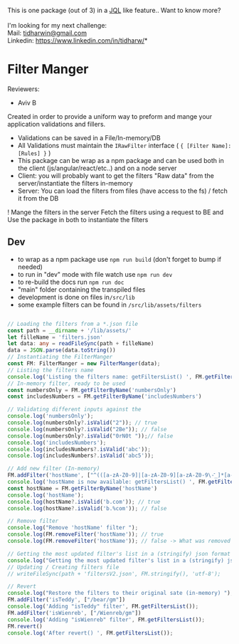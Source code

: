 
This is one package (out of 3) in a
[JQL](https://www.atlassian.com/blog/jira-software/jql-the-most-flexible-way-to-search-jira-14) like feature..
Want to know more?
<br/>
<br/>
I'm looking for my next challenge:
<br/>
Mail: tidharwin@gmail.com
<br/>
Linkedin: https://www.linkedin.com/in/tidharw/*

# Filter Manger 
Reviewers: 
 - Aviv B

Created in order to provide a uniform way to preform and mange your application validations and fillers.
- Validations can be saved in a File/In-memory/DB
- All Validations must maintain the ```IRawFilter``` interface ( ```{ [Filter Name]: [Rules] }``` )
- This package can be wrap as a npm package and can be used both in the client (js/angular/react/etc..) and on a node server
- Client: you will probably want to get the filters "Raw data" from the server/instantiate the filters in-memory
- Server: You can load the filters from files (have access to the fs) / fetch it from the DB

! Mange the filters in the server 
  Fetch the filters using a request to BE and 
  Use the package in both to instantiate the filters

## Dev
- to wrap as a npm package use ```npm run build```
  (don't forget to bump if needed)
- to run in "dev" mode with file watch use ```npm run dev```
- to re-build the docs run ```npm run doc```
- "main" folder containing the transpiled files
- development is done on files in```/src/lib```
- some example filters can be found in ```/src/lib/assets/filters```

```ts

// Loading the filters from a *.json file 
const path = __dirname + '/lib/assets/'
let filleName = 'filters.json'
let data: any = readFileSync(path + filleName)
data = JSON.parse(data.toString())
// Instantiating the FilterManger
const FM: FilterManger = new FilterManger(data);
// Listing the filters name
console.log('Listing the filters name: getFiltersList() ', FM.getFiltersList());
// In-memory filter, ready to be used
const numbersOnly = FM.getFilterByName('numbersOnly')
const includesNumbers = FM.getFilterByName('includesNumbers')

// Validating different inputs against the  
console.log('numbersOnly');
console.log(numbersOnly?.isValid("2")); // true  
console.log(numbersOnly?.isValid("2Be")); // false
console.log(numbersOnly?.isValid("0rN0t "));// false
console.log('includesNumbers');
console.log(includesNumbers?.isValid('abc'));
console.log(includesNumbers?.isValid('abc5'));

// Add new filter (In-memory) 
FM.addFilter('hostName', ["^(([a-zA-Z0-9]|[a-zA-Z0-9][a-zA-Z0-9\-ֿֿֿֿֿֿ_]*[a-zA-Z0-9])\.)*([A-Za-z0-9]|[A-Za-z0-9][A-Za-z0-9\-_]*[A-Za-z0-9])$"])
console.log('hostName is now available: getFiltersList() ', FM.getFiltersList());
const hostName = FM.getFilterByName('hostName')
console.log('hostName');
console.log(hostName?.isValid('b.com')); // true 
console.log(hostName?.isValid('b.%com')); // false

// Remove filter 
console.log("Remove 'hostName' filter ");
console.log(FM.removeFilter('hostName')); // true 
console.log(FM.removeFilter('hostName')); // false -> What was removed can be removed

// Getting the most updated filter's list in a (stringify) json format
console.log("Getting the most updated filter's list in a (stringify) json format ", FM.stringify());
// Updating / Creating filters file
// writeFileSync(path + 'filtersV2.json', FM.stringify(), 'utf-8');

// Revert
console.log("Restore the filters to their original sate (in-memory) ");
FM.addFilter('isTeddy', ["/bear/gm"])
console.log('Adding "isTeddy" filter', FM.getFiltersList());
FM.addFilter('isWienreb', ["/Wienreb/gm"])
console.log('Adding "isWienreb" filter', FM.getFiltersList());
FM.revert()
console.log('After revert() ', FM.getFiltersList());
```